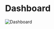 # Dashboard

![Dashboard](https://github.com/AhmedSaghir-DS/Power-BI-Dashboards/assets/157351045/086fa62c-f66f-4081-9500-60d0c5d84bba)

